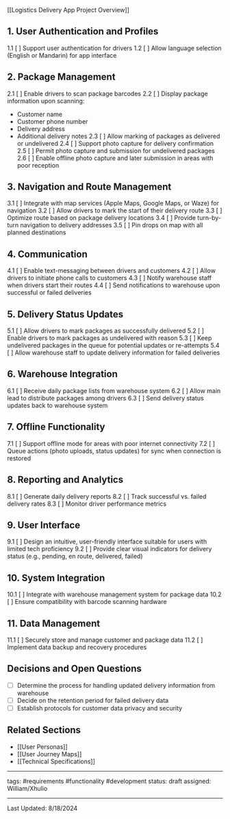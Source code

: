 
[[Logistics Delivery App Project Overview]]

## 1. User Authentication and Profiles

1.1 [ ] Support user authentication for drivers
1.2 [ ] Allow language selection (English or Mandarin) for app interface

## 2. Package Management

2.1 [ ] Enable drivers to scan package barcodes
2.2 [ ] Display package information upon scanning:
   - Customer name
   - Customer phone number
   - Delivery address
   - Additional delivery notes
2.3 [ ] Allow marking of packages as delivered or undelivered
2.4 [ ] Support photo capture for delivery confirmation
2.5 [ ] Permit photo capture and submission for undelivered packages
2.6 [ ] Enable offline photo capture and later submission in areas with poor reception

## 3. Navigation and Route Management

3.1 [ ] Integrate with map services (Apple Maps, Google Maps, or Waze) for navigation
3.2 [ ] Allow drivers to mark the start of their delivery route
3.3 [ ] Optimize route based on package delivery locations
3.4 [ ] Provide turn-by-turn navigation to delivery addresses
3.5 [ ] Pin drops on map with all planned destinations

## 4. Communication

4.1 [ ] Enable text-messaging between drivers and customers
4.2 [ ] Allow drivers to initiate phone calls to customers
4.3 [ ] Notify warehouse staff when drivers start their routes
4.4 [ ] Send notifications to warehouse upon successful or failed deliveries

## 5. Delivery Status Updates

5.1 [ ] Allow drivers to mark packages as successfully delivered
5.2 [ ] Enable drivers to mark packages as undelivered with reason
5.3 [ ] Keep undelivered packages in the queue for potential updates or re-attempts
5.4 [ ] Allow warehouse staff to update delivery information for failed deliveries

## 6. Warehouse Integration

6.1 [ ] Receive daily package lists from warehouse system
6.2 [ ] Allow main lead to distribute packages among drivers
6.3 [ ] Send delivery status updates back to warehouse system

## 7. Offline Functionality

7.1 [ ] Support offline mode for areas with poor internet connectivity
7.2 [ ] Queue actions (photo uploads, status updates) for sync when connection is restored

## 8. Reporting and Analytics

8.1 [ ] Generate daily delivery reports
8.2 [ ] Track successful vs. failed delivery rates
8.3 [ ] Monitor driver performance metrics

## 9. User Interface

9.1 [ ] Design an intuitive, user-friendly interface suitable for users with limited tech proficiency
9.2 [ ] Provide clear visual indicators for delivery status (e.g., pending, en route, delivered, failed)

## 10. System Integration

10.1 [ ] Integrate with warehouse management system for package data
10.2 [ ] Ensure compatibility with barcode scanning hardware

## 11. Data Management

11.1 [ ] Securely store and manage customer and package data
11.2 [ ] Implement data backup and recovery procedures

## Decisions and Open Questions

- [ ] Determine the process for handling updated delivery information from warehouse
- [ ] Decide on the retention period for failed delivery data
- [ ] Establish protocols for customer data privacy and security

## Related Sections
- [[User Personas]]
- [[User Journey Maps]]
- [[Technical Specifications]]

---
tags: #requirements #functionality #development
status: draft
assigned: William/Xhulio

---
Last Updated: 8/18/2024